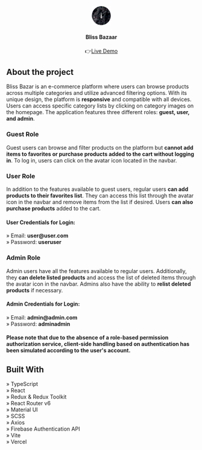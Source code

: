 <div align='center'><img style="width:10%" src='https://github.com/merthzl98/Bliss-Bazaar/blob/main/src/assets/logo/bb-logo.png?raw=true'/><h4>Bliss Bazaar</h4>👉<a href='https://bliss-bazaar.vercel.app'>Live Demo</a></div>

<h2>About the project</h2>
<p>Bliss Bazar is an e-commerce platform where users can browse products across multiple categories and utilize advanced filtering options. With its unique design, the platform is <b>responsive</b> and compatible with all devices. Users can access specific category lists by clicking on category images on the homepage. The application features three different roles: <b>guest, user, and admin</b>.</p>

<h3>Guest Role</h3>
<p>Guest users can browse and filter products on the platform but <b>cannot add items to favorites or purchase products added to the cart without logging in</b>. To log in, users can click on the avatar icon located in the navbar.</p>

<h3>User Role</h3>
<p>In addition to the features available to guest users, regular users <b>can add products to their favorites list</b>. They can access this list through the avatar icon in the navbar and remove items from the list if desired. Users <b>can also purchase products</b> added to the cart.</p>

<h4>User Credentials for Login:</h4>
» Email: <b>user@user.com</b> <br>
» Password: <b>useruser</b>

<h3>Admin Role</h3>
<p>Admin users have all the features available to regular users. Additionally, they <b>can delete listed products</b> and access the list of deleted items through the avatar icon in the navbar. Admins also have the ability to <b>relist deleted products</b> if necessary.</p>

<h4>Admin Credentials for Login:</h4>
» Email: <b>admin@admin.com</b> <br>
» Password: <b>adminadmin</b> 


<h4> <b>Please note that due to the absence of a role-based permission authorization service, client-side handling based on authentication has been simulated according to the user's account.</b></h4>


<h2>Built With</h2>
» TypeScript <br>
» React <br>
» Redux & Redux Toolkit <br>
» React Router v6 <br>
» Material UI <br>
» SCSS <br>
» Axios <br>
» Firebase Authentication API <br>
» Vite <br>
» Vercel 
